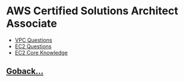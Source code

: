 # AWS Certified Solutions Architect Associate

- [VPC Questions](./vpc-questions/index.md)
- [EC2 Questions](./ec2-questions/index.md)
- [EC2 Core Knowledge](./ect-core/index.md)

## [Goback...](../README.md)